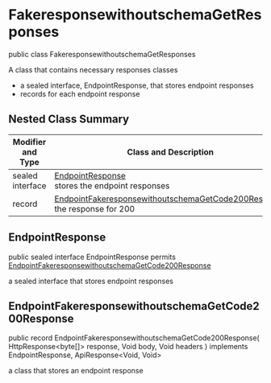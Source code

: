 # FakeresponsewithoutschemaGetResponses

public class FakeresponsewithoutschemaGetResponses

A class that contains necessary responses classes
- a sealed interface, EndpointResponse, that stores endpoint responses
- records for each endpoint response

## Nested Class Summary
| Modifier and Type | Class and Description |
| ----------------- | --------------------- |
| sealed interface | [EndpointResponse](#endpointresponse)<br> stores the endpoint responses |
| record | [EndpointFakeresponsewithoutschemaGetCode200Response](#endpointfakeresponsewithoutschemagetcode200response)<br> the response for 200 |

## EndpointResponse
public sealed interface EndpointResponse permits<br>
[EndpointFakeresponsewithoutschemaGetCode200Response](#endpointfakeresponsewithoutschemagetcode200response)

a sealed interface that stores endpoint responses

## EndpointFakeresponsewithoutschemaGetCode200Response
public record EndpointFakeresponsewithoutschemaGetCode200Response(
    HttpResponse<byte[]> response,
    Void body,
    Void headers
) implements EndpointResponse, ApiResponse<Void, Void><br>

a class that stores an endpoint response

